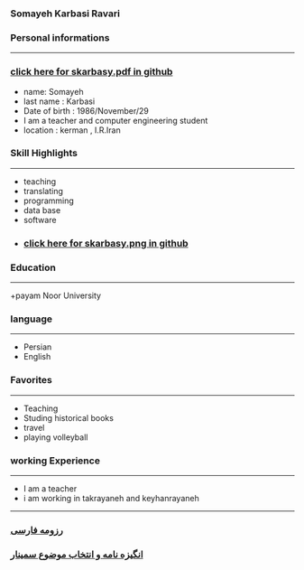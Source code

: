 <script>
  alert("سلام شما را دعوت مي كنم به ديدن رزومه ام ")
</script>
### Somayeh Karbasi Ravari


### Personal informations

---
### [click  here for skarbasy.pdf in github](https://github.com/skarbasy/resume.sade/edit/main/skarbasy.pdf)
+ name: Somayeh
+ last name : Karbasi
+ Date of birth : 1986/November/29
+ I am a teacher and computer engineering student
+ location : kerman , I.R.Iran


### Skill Highlights

---
+ teaching
+ translating
+ programming
+ data base
+ software
+ ### [click  here for skarbasy.png  in github](https://github.com/skarbasy/skarbasy.github.io/edit/main/karbasy.png)

### Education

---
+payam Noor University

### language

---
+ Persian
+ English

### Favorites

---
+ Teaching
+ Studing historical books
+ travel 
+ playing volleyball

### working Experience

---
+ I am a teacher
+ i am working in takrayaneh and keyhanrayaneh



--- 
### [رزومه فارسی](resume-fa.md)
### [  انگیزه نامه و انتخاب موضوع سمینار](SOP.md)
